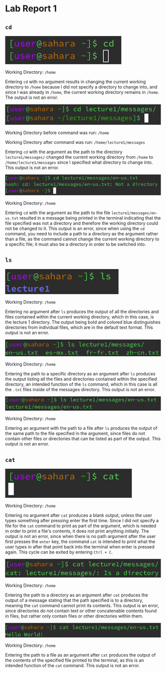 # Lab Report 1
## `cd`
![Image](one.png)

Working Directory: `/home`

Entering `cd` with no argument results in changing the current working directory to `/home` because I did not specify a directory to change into, and since I was already in `/home`, the current working directory remains in `/home`. The output is not an error.

![Image](two.png)

Working Directory before command was run: `/home` 

Working Directory after command was run: `/home/lecture1/messages`

Entering `cd` with the argument as the path to the directory `lecture1/messages/` changed the current working directory from `/home` to `/home/lecture1/messages` since I specified what directory to change into. This output is not an error.

![Image](three.png)

Working Directory: `/home`

Entering `cd` with the argument as the path to the file `lecture1/messages/en-us.txt` resulted in a message being printed in the terminal indicating that the file specified was not a directory and therefore the working directory could not be changed to it. This output is an error, since when using the `cd` command, you need to include a path to a directory as the argument rather than a file, as the command cannot change the current working directory to a specific file; it must also be a directory in order to be switched into.


## `ls`
![Image](four.png)

Working Directory: `/home`

Entering no argument after `ls` produces the output of all the directories and files contained within the current working directory, which in this case, is the lecture 1 directory. The output being bold and colored blue distinguishes directories from individual files, which are in the default text format. This output is not an error. 

![Image](five.png)

Working Directory: `/home`

Entering the path to a specific directory as an argument after `ls` produces the output listing all the files and directories contained within the specified directory, an intended function of the `ls` command, which in this case is all the `.txt` files inside of the messages directory. This output is not an error.

![Image](six.png)

Working Directory: `/home`

Entering an argument with the path to a file after `ls` produces the output of the same path to the file specified in the argument, since files do not contain other files or directories that can be listed as part of the output. This output is not an error.


## `cat`
![Image](seven.png)

Working Directory: `/home`

Entering no argument after `cat` produces a blank output, unless the user types something after pressing enter the first time. Since I did not specify a file for the `cat` command to print as part of the argument, which is needed in order to print a file's contents, it does not print anything initially. The output is not an error, since when there is no path argument after the user first presses the `enter` key, the command `cat` is intended to print what the user types in after that point back into the terminal when enter is pressed again. This cycle can be exited by entering `Ctrl + C`.

![Image](eight.png)

Working Directory: `/home`

Entering the path to a directory as an argument after `cat` produces the output of a message stating that the path specified is to a directory, meaning the `cat` command cannot print its contents. This output is an error, since directories do not contain text or other concatenable contents found in files, but rather only contain files or other directories within them.

![Image](nine.png)

Working Directory: `/home`

Entering the path to a file as an argument after `cat` produces the output of the contents of the specified file printed to the terminal, as this is an intended function of the `cat` command. This output is not an error.

